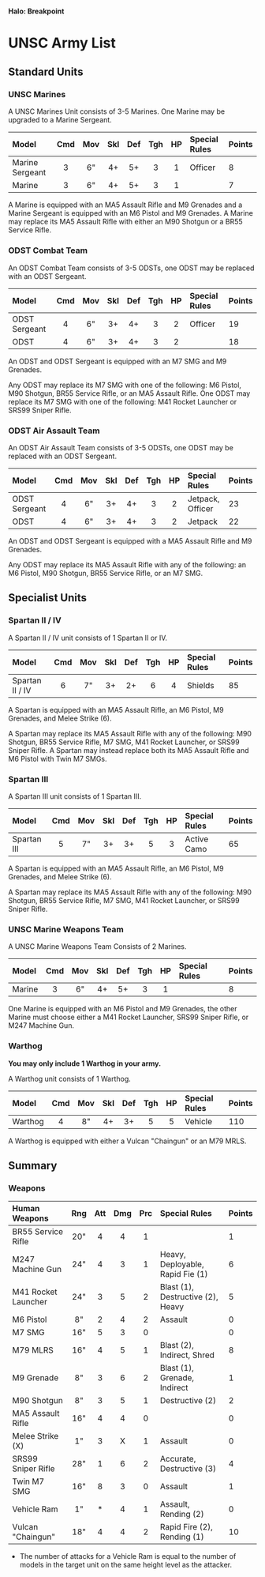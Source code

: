 #### Halo: Breakpoint

# UNSC Army List


## Standard Units


### UNSC Marines

A UNSC Marines Unit consists of 3-5 Marines. One Marine may be upgraded to a Marine Sergeant.

| Model             | Cmd | Mov | Skl | Def | Tgh | HP  | Special Rules     | Points |
| :---------------- | :-: | :-: | :-: | :-: | :-: | :-: | :---------------- | :----- |
| Marine Sergeant   |  3  |  6" |  4+ |  5+ |  3  |  1  | Officer           | 8      |
| Marine            |  3  |  6" |  4+ |  5+ |  3  |  1  |                   | 7      |

A Marine is equipped with an MA5 Assault Rifle and M9 Grenades and a Marine Sergeant is equipped with an M6 Pistol and M9 Grenades. A Marine may replace its MA5 Assault Rifle with either an M90 Shotgun or a BR55 Service Rifle.


### ODST Combat Team

An ODST Combat Team consists of 3-5 ODSTs, one ODST may be replaced with an ODST Sergeant.

| Model             | Cmd | Mov | Skl | Def | Tgh | HP  | Special Rules     | Points |
| :---------------- | :-: | :-: | :-: | :-: | :-: | :-: | :---------------- | :----- |
| ODST Sergeant     |  4  |  6" |  3+ |  4+ |  3  |  2  | Officer           | 19     |
| ODST              |  4  |  6" |  3+ |  4+ |  3  |  2  |                   | 18     |

An ODST and ODST Sergeant is equipped with an M7 SMG and M9 Grenades.

Any ODST may replace its M7 SMG with one of the following: M6 Pistol, M90 Shotgun, BR55 Service Rifle, or an MA5 Assault Rifle. One ODST may replace its M7 SMG with one of the following: M41 Rocket Launcher or SRS99 Sniper Rifle.


### ODST Air Assault Team

An ODST Air Assault Team consists of 3-5 ODSTs, one ODST may be replaced with an ODST Sergeant.

| Model             | Cmd | Mov | Skl | Def | Tgh | HP  | Special Rules     | Points |
| :---------------- | :-: | :-: | :-: | :-: | :-: | :-: | :---------------- | :----- |
| ODST Sergeant     |  4  |  6" |  3+ |  4+ |  3  |  2  | Jetpack, Officer  | 23     |
| ODST              |  4  |  6" |  3+ |  4+ |  3  |  2  | Jetpack           | 22     |

An ODST and ODST Sergeant is equipped with a MA5 Assault Rifle and M9 Grenades.

Any ODST may replace its MA5 Assault Rifle with any of the following: an M6 Pistol, M90 Shotgun, BR55 Service Rifle, or an M7 SMG.





## Specialist Units


### Spartan II / IV

A Spartan II / IV unit consists of 1 Spartan II or IV.

| Model             | Cmd | Mov | Skl | Def | Tgh | HP  | Special Rules        | Points |
| :---------------- | :-: | :-: | :-: | :-: | :-: | :-: | :------------------- | :----- |
| Spartan II / IV   |  6  |  7" |  3+ |  2+ |  6  |  4  | Shields              | 85     |

A Spartan is equipped with an MA5 Assault Rifle, an M6 Pistol, M9 Grenades, and Melee Strike (6). 

A Spartan may replace its MA5 Assault Rifle with any of the following: M90 Shotgun, BR55 Service Rifle, M7 SMG, M41 Rocket Launcher, or SRS99 Sniper Rifle. A Spartan may instead replace both its MA5 Assault Rifle and M6 Pistol with Twin M7 SMGs.


### Spartan III

A Spartan III unit consists of 1 Spartan III.

| Model             | Cmd | Mov | Skl | Def | Tgh | HP  | Special Rules        | Points |
| :---------------- | :-: | :-: | :-: | :-: | :-: | :-: | :------------------- | :----- |
| Spartan III       |  5  |  7" |  3+ |  3+ |  5  |  3  | Active Camo          | 65     |

A Spartan is equipped with an MA5 Assault Rifle, an M6 Pistol, M9 Grenades, and Melee Strike (6). 

A Spartan may replace its MA5 Assault Rifle with any of the following: M90 Shotgun, BR55 Service Rifle, M7 SMG, M41 Rocket Launcher, or SRS99 Sniper Rifle.


### UNSC Marine Weapons Team

A UNSC Marine Weapons Team Consists of 2 Marines.

| Model             | Cmd | Mov | Skl | Def | Tgh | HP  | Special Rules     | Points |
| :---------------- | :-: | :-: | :-: | :-: | :-: | :-: | :---------------- | :----- |
| Marine            |  3  |  6" |  4+ |  5+ |  3  |  1  |                   | 8      |

One Marine is equipped with an M6 Pistol and M9 Grenades, the other Marine must choose either a M41 Rocket Launcher, SRS99 Sniper Rifle, or M247 Machine Gun.


### Warthog

**You may only include 1 Warthog in your army.**

A Warthog unit consists of 1 Warthog.

| Model             | Cmd | Mov | Skl | Def | Tgh | HP  | Special Rules          | Points |
| :---------------- | :-: | :-: | :-: | :-: | :-: | :-: | :--------------------- | :----- |
| Warthog           |  4  | 8"  |  4+ |  3+ |  5  |  5  | Vehicle                | 110     |

A Warthog is equipped with either a Vulcan "Chaingun" or an M79 MRLS.





## Summary


### Weapons

| Human Weapons        | Rng | Att | Dmg | Prc | Special Rules                               | Points |
| :------------------- | :-: | :-: | :-: | :-: | :------------------------------------------ | :----- |
| BR55 Service Rifle   | 20" |  4  |  4  |  1  |                                             | 1      |
| M247 Machine Gun     | 24" |  4  |  3  |  1  | Heavy, Deployable, Rapid Fie (1)            | 6      |
| M41 Rocket Launcher  | 24" |  3  |  5  |  2  | Blast (1), Destructive (2), Heavy           | 5      |
| M6 Pistol            | 8"  |  2  |  4  |  2  | Assault                                     | 0      |
| M7 SMG               | 16" |  5  |  3  |  0  |                                             | 0      |
| M79 MLRS             | 16" |  4  |  5  |  1  | Blast (2), Indirect, Shred                  | 8      |
| M9 Grenade           | 8"  |  3  |  6  |  2  | Blast (1), Grenade, Indirect                | 1      |
| M90 Shotgun          | 8"  |  3  |  5  |  1  | Destructive (2)                             | 2      |
| MA5 Assault Rifle    | 16" |  4  |  4  |  0  |                                             | 0      |
| Melee Strike (X)     | 1"  |  3  |  X  |  1  | Assault                                     | 0      |
| SRS99 Sniper Rifle   | 28" |  1  |  6  |  2  | Accurate, Destructive (3)                   | 4      |
| Twin M7 SMG          | 16" |  8  |  3  |  0  | Assault                                     | 1      |
| Vehicle Ram          | 1"  |  *  |  4  |  1  | Assault, Rending (2)                        | 0      |
| Vulcan "Chaingun"    | 18" |  4  |  4  |  2  | Rapid Fire (2), Rending (1)                 | 10     |

* The number of attacks for a Vehicle Ram is equal to the number of models in the target unit on the same height level as the attacker.